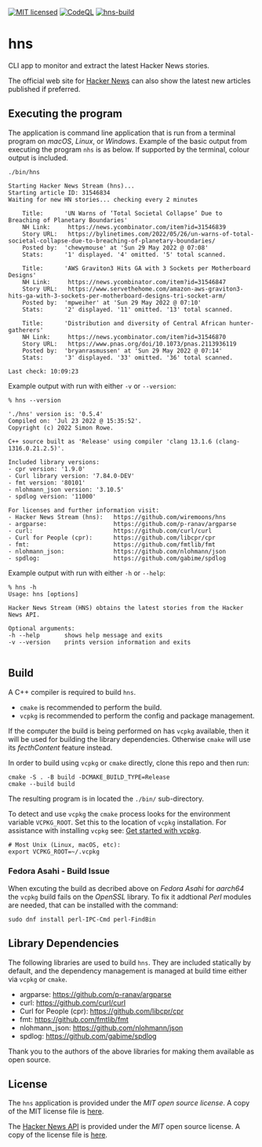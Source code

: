 [![MIT licensed](https://img.shields.io/badge/license-MIT-blue.svg)](https://raw.githubusercontent.com/hyperium/hyper/master/LICENSE) [![CodeQL](https://github.com/wiremoons/hns/actions/workflows/codeql-analysis.yml/badge.svg)](https://github.com/wiremoons/hns/actions/workflows/codeql-analysis.yml) [![hns-build](https://github.com/wiremoons/hns/actions/workflows/hns-build.yml/badge.svg)](https://github.com/wiremoons/hns/actions/workflows/hns-build.yml)

# hns
CLI app to monitor and extract the latest Hacker News stories.

The official web site for [Hacker News](https://news.ycombinator.com/news) can
also show the latest new articles published if preferred.

## Executing the program

The application is command line application that is run from a terminal program on *macOS*, *Linux*, or *Windows*. Example of the basic output from executing the program `nhs` is as below. If supported by the terminal, colour output is included.

```console
./bin/hns 

Starting Hacker News Stream (hns)...
Starting article ID: 31546834
Waiting for new HN stories... checking every 2 minutes

    Title:      'UN Warns of ‘Total Societal Collapse’ Due to Breaching of Planetary Boundaries'
    NH Link:     https://news.ycombinator.com/item?id=31546839
    Story URL:   https://bylinetimes.com/2022/05/26/un-warns-of-total-societal-collapse-due-to-breaching-of-planetary-boundaries/
    Posted by:  'chewymouse' at 'Sun 29 May 2022 @ 07:08'
    Stats:      '1' displayed. '4' omitted. '5' total scanned.

    Title:      'AWS Graviton3 Hits GA with 3 Sockets per Motherboard Designs'
    NH Link:     https://news.ycombinator.com/item?id=31546847
    Story URL:   https://www.servethehome.com/amazon-aws-graviton3-hits-ga-with-3-sockets-per-motherboard-designs-tri-socket-arm/
    Posted by:  'mpweiher' at 'Sun 29 May 2022 @ 07:10'
    Stats:      '2' displayed. '11' omitted. '13' total scanned.

    Title:      'Distribution and diversity of Central African hunter-gatherers'
    NH Link:     https://news.ycombinator.com/item?id=31546870
    Story URL:   https://www.pnas.org/doi/10.1073/pnas.2113936119
    Posted by:  'bryanrasmussen' at 'Sun 29 May 2022 @ 07:14'
    Stats:      '3' displayed. '33' omitted. '36' total scanned.

Last check: 10:09:23
```

Example output with run with either `-v` or `--version`:
```console
% hns --version

'./hns' version is: '0.5.4'
Compiled on: 'Jul 23 2022 @ 15:35:52'.
Copyright (c) 2022 Simon Rowe.

C++ source built as 'Release' using compiler 'clang 13.1.6 (clang-1316.0.21.2.5)'.

Included library versions:
- cpr version: '1.9.0'
- Curl library version: '7.84.0-DEV'
- fmt version: '80101'
- nlohmann_json version: '3.10.5'
- spdlog version: '11000'

For licenses and further information visit:
- Hacker News Stream (hns):   https://github.com/wiremoons/hns
- argparse:                   https://github.com/p-ranav/argparse
- curl:                       https://github.com/curl/curl
- Curl for People (cpr):      https://github.com/libcpr/cpr
- fmt:                        https://github.com/fmtlib/fmt
- nlohmann_json:              https://github.com/nlohmann/json
- spdlog:                     https://github.com/gabime/spdlog

```

Example output with run with either `-h` or `--help`:
```console
% hns -h
Usage: hns [options] 

Hacker News Stream (HNS) obtains the latest stories from the Hacker News API.

Optional arguments:
-h --help       shows help message and exits
-v --version    prints version information and exits


```

## Build

A C++ compiler is required to build `hns`. 

- `cmake` is recommended to perform the build.
- `vcpkg` is recommended to perform the config and package management. 

If the computer the build is being performed on has `vcpkg` available, then it will be 
used for building the library dependencies. Otherwise `cmake` will use its 
*fecthContent* feature instead.

In order to build using `vcpkg` or `cmake` directly, clone this repo and then run:

```console
cmake -S . -B build -DCMAKE_BUILD_TYPE=Release
cmake --build build
```

The resulting program is in located the `./bin/` sub-directory.

To detect and use `vcpkg` the `cmake` process looks for the environment variable `VCPKG_ROOT`. Set this to the location of `vcpkg` installation. For assistance with installing `vcpkg` see: [Get started with vcpkg](https://vcpkg.io/en/getting-started.html).
```
# Most Unix (Linux, macOS, etc):
export VCPKG_ROOT=~/.vcpkg
```

### Fedora Asahi - Build Issue

When excuting the build as decribed above on *Fedora Asahi* for *aarch64* the `vcpkg` build fails on the *OpenSSL* library. To fix it addtional *Perl* modules are needed, that can be installed with the command:

```
sudo dnf install perl-IPC-Cmd perl-FindBin
```

## Library Dependencies

The following libraries are used to build `hns`. They are included statically by default, and the dependency 
management is managed at build time either via `vcpkg` or `cmake`.

- argparse: https://github.com/p-ranav/argparse
- curl: https://github.com/curl/curl
- Curl for People (cpr): https://github.com/libcpr/cpr
- fmt: https://github.com/fmtlib/fmt
- nlohmann_json: https://github.com/nlohmann/json
- spdlog: https://github.com/gabime/spdlog

Thank you to the authors of the above libraries for making them available as open source.

## License

The `hns` application is provided under the _MIT open source license_. A copy
of the MIT license file is [here](./LICENSE).

The [Hacker News API](https://github.com/HackerNews/API) is provided under the
_MIT_ open source license. A copy of the license file is
[here](https://github.com/HackerNews/API/blob/665205f324b95f60bc7889b543978f728c274c4a/LICENSE).
